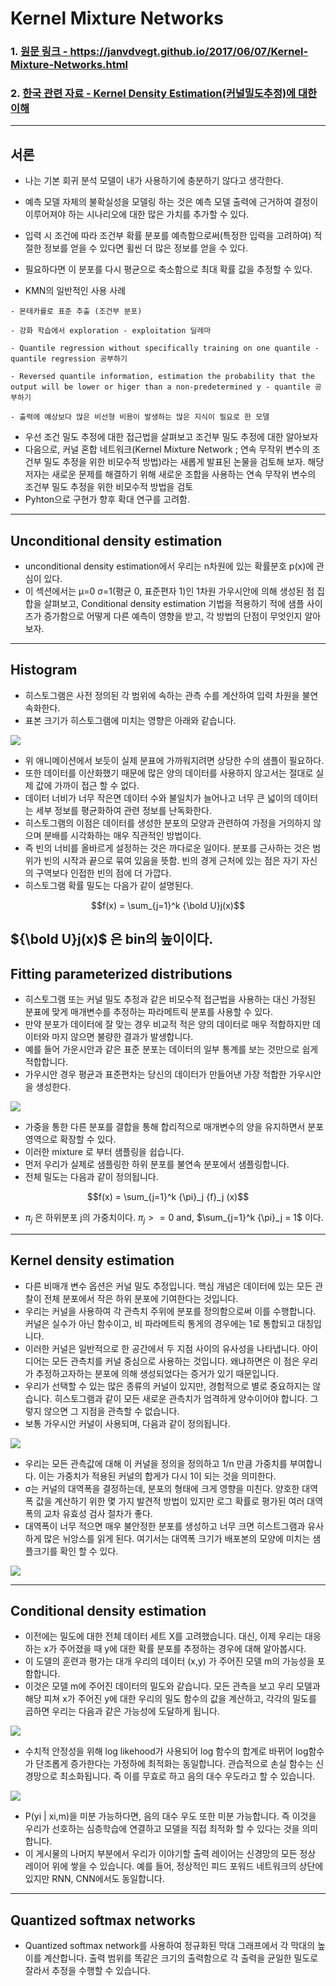 # Kernel Mixture Networks
### 1. [원문 링크 - https://janvdvegt.github.io/2017/06/07/Kernel-Mixture-Networks.html ](https://janvdvegt.github.io/2017/06/07/Kernel-Mixture-Networks.html)
### 2. [한국 관련 자료 - Kernel Density Estimation(커널밀도추정)에 대한 이해](http://darkpgmr.tistory.com/147)

---

## 서론
- 나는  기본 회귀 분석 모델이 내가 사용하기에 충분하기 않다고 생각한다. 
- 예측 모델 자체의 불확실성을 모델링 하는 것은 예측 모델 출력에 근거하여 결정이 이루어져야 하는 시나리오에 대한 많은 가치를 추가할 수 있다.
- 입력 시 조건에 따라 조건부 확률 분포를 예측함으로써(특정한 입력을 고려하여) 적절한 정보를 얻을 수 있다면 휠씬 더 많은 정보를 얻을 수 있다.
- 필요하다면 이 분포를 다시 평균으로 축소함으로 최대 확률 값을 추정할 수 있다.

- KMN의 일반적인 사용 사례
```
- 몬테카를로 표준 추출 (조건부 분포)

- 강화 학습에서 exploration - exploitation 딜레마

- Quantile regression without specifically training on one quantile - quantile regression 공부하기

- Reversed quantile information, estimation the probability that the output will be lower or higer than a non-predetermined y - quantile 공부하기

- 출력에 예상보다 많은 비선형 비용이 발생하는 많은 지식이 필요로 한 모델
```

- 우선 조건 밀도 추정에 대한 접근법을 살펴보고 조건부 밀도 추정에 대한 알아보자
- 다음으로, 커널 혼합 네트워크(Kernel Mixture Network ; 연속 무작위 변수의 조건부 밀도 추정을 위한 비모수적 방법)라는 새롭게 발표된 논물을 검토해 보자. 해당 저자는 새로운 문제를 해결하기 위해 새로운 조합을 사용하는 연속 무작위 변수의 조건부 밀도 추정을 위한 비모수적 방법을 검토
- Pyhton으로 구현가 향후 확대 연구를 고려함.


---
## Unconditional density estimation
-  unconditional density estimation에서 우리는 n차원에 있는 확률분호 p(x)에 관심이 있다.
- 이 섹션에서는 μ=0  σ=1(평균 0, 표준편자 1)인 1차원 가우시안에 의해 생성된 점 집합을 살펴보고, Conditional density estimation 기법을 적용하기 적에 샘플 사이즈가 증가함으로 어떻게 다른 예측이 영향을 받고, 각 방법의 단점이 무엇인지 알아보자.
---

## Histogram
- 히스토그램은 사전 정의된 각 범위에 속하는 관측 수를 계산하여 입력 차원을 불연속화한다.
- 표본 크기가 히스토그램에 미치는 영향은 아래와 같습니다.
   
 ![](histogram.gif)

- 위 애니메이션에서 보듯이 실제 분표에 가까워지려면 상당한 수의 샘플이 필요하다.
- 또한 데이터를 이산화했기 때문에 많은 양의 데이터를 사용하지 않고서는 절대로 실제 값에 가까이 접근 할 수 없다.
- 데이터 너비가 너무 작은면 데이터 수와 불일치가 늘어나고 너무 큰 넓이의 데이터는 세부 정보를 평균화하여 관련 정보를 난독화한다.
- 히스토그램의 이점은 데이터를 생성한 분포의 모양과 관련하여 가정을 거의하지 않으며 분배를 시각화하는 매우 직관적인 방법이다.
- 즉 빈의 너비를 올바르게 설정하는 것은 까다로운 일이다. 분포를 근사하는 것은 범위가 빈의 시작과 끝으로 묶여 있음을 뜻함. 빈의 경게 근처에 있는 점은 자기 자신의 구역보다 인접한 빈의 점에 더 가깝다.
- 히스토그램 확률 밀도는 다음가 같이 설명된다.


$$f(x) = \sum_{j=1}^k {\bold U}j(x)$$

${\bold U}j(x)$ 은 bin의 높이이다.
---

## Fitting parameterized distributions
- 히스토그램 또는 커널 밀도 추정과 같은 비모수적 접근법을 사용하는 대신 가정된 분표에 맞게 매개변수를 추정하는 파라메트릭 분포를 사용할 수 있다.
- 만약 분포가 데이터에 잘 맞는 경우 비교적 적은 양의 데이터로 매우 적합하지만 데이터와 마지 않으면 불량한 결과가 발생합니다.
- 예를 들어 가운시안과 같은 표준 분포는 데이터의 일부 통계를 보는 것만으로 쉽게 적합합니다.
- 가우시안 경우 평균과 표준편차는 당신의 데이터가 만들어낸 가장 적합한 가우시안을 생성한다.

![](normal_approximation.gif)
- 가중을 통한 다른 분포를 결합을 통해 합리적으로 매개변수의 양을 유지하면서 분포영역으로 확장할 수 있다.
- 이러한 mixture 로 부터 샘플링을 쉽습니다.
- 먼저 우리가 실제로 샘플링한 하위 분포를 불연속 분포에서 샘플링합니다.
- 전체 밀도는 다음과 같이 정의됩니다.

$$f(x) = \sum_{j=1}^k {\pi}_j {f}_j (x)$$

- ${\pi}_j$ 은 하위분포 j의 가중치이다. ${\pi}_j >= 0$ and, $\sum_{j=1}^k {\pi}_j = 1$ 이다.

---
## Kernel density estimation
- 다른 비매개 변수 옵션은 커널 밀도 추정입니다. 핵심 개념은 데이터에 있는 모든 관찰이 전체 분포에서 작은 하위 분포에 기여한다는 것입니다.
- 우리는 커널을 사용하여 각 관측치 주위에 분포를 정의함으로써 이를 수행합니다. 커널은 실수가 아닌 함수이고, 비 파라메트릭 통게의 경우에는 1로 통합되고 대칭입니다.
- 이러한 커널은 일반적으로 한 공간에서 두 지점 사이의 유사성을 나타냅니다. 아이디어는 모든 관측치를 커널 중심으로 사용하는 것입니다. 왜냐하면은 이 점은 우리가 추정하고자하는 분포에 의해 생성되었다는 증거가 있기 때문입니다. 
- 우리가 선택할 수 있는 많은 종류의 커널이 있지만, 경험적으로 별로 중요하지는 않습니다. 히스토그램과 같이 모든 새로운 관측치가 엄격하게 양수이어야 합니다. 그렇지 않으면 그 지점을 관측할 수 없습니다.
- 보통 가우시안 커널이 사용되며, 다음과 같이 정의됩니다.

![](2017-06-11-18-17-09.png)


- 우리는 모든 관측값에 대해 이 커널을 정의을 정의하고 1/n 만큼 가중치를 부여합니다. 이는 가중치가 적용된 커널의 합게가 다시 1이 되는 것을 의미한다. 
- σ는 커널의 대역폭을 결정하는데, 분포의 형태에 크게 영향을 미친다. 양호한 대역폭 값을 계산하기 위한 몇 가지 발견적 방법이 있지만 로그 확률로 평가된 여러 대역폭의 교차 유효성 검사 절차가 좋다.
- 대역폭이 너무 적으면 매우 불안정한 분포를 생성하고 너무 크면 히스트그램과 유사하게 많은 뉘앙스를 읽게 된다. 여기서는 대역폭 크기가 배포본의 모양에 미치는 샘플크기를 확인 할 수 있다.

![](kernels.gif)

---
## Conditional density estimation
- 이전에는 밀도에 대한 전체 데이터 세트 X를 고려했습니다. 대신, 이제 우리는 대응하는 x가 주어졌을 때 y에 대한 확률 분포를 추정하는 경우에 대해 알아봅시다.
- 이 도델의 훈련과 평가는 대개 우리의 데이터 (x,y) 가 주어진 모델 m의 가능성을 포함합니다.
- 이것은 모델 m에 주어진 데이터의 밀도와 같습니다. 모든 관측을 보고 우리 모델과 해당 피쳐 x가 주어진 y에 대한 우리의 밀도 함수의 값을 계산하고, 각각의 밀도를 곱하면 우리는 다음과 같은 가능성에 도달하게 됩니다.

![](2017-06-11-18-40-12.png)

- 수치적 안정성을 위해 log likehood가 사용되어 log 함수의 합계로 바뀌어 log함수가 단조롭게 증가한다는 가정하에 최적화는 동일합니다. 관습적으로 손실 함수는 신경망으로 최소화됩니다. 즉 이를 무효로 하고 음의 대수 우도라고 할 수 있습니다.

![](2017-06-11-18-42-39.png)

- P(yi | xi,m)을 미분 가능하다면, 음의 대수 우도 또한 미분 가능합니다. 즉 이것을 우리가 선호하는 심층학습에 연결하고 모델을 직접 최적화 할 수 있다는 것을 의미합니다.
- 이 게시물의 나머지 부분에서 우리가 이야기할 출력 레이어는 신경망의 모든 정상 레이어 위에 쌓을 수 있습니다. 예를 들어, 정상적인 피드 포워드 네트워크의 상단에 있지만 RNN, CNN에서도 동일합니다.
---
## Quantized softmax networks
- Quantized softmax network를 사용하여 정규화된 막대 그래프에서 각 막대의 높이를 계산합니다. 출력 범위를 똑같은 크기의 출력함으로 각 출력을 균일한 밀도로 잘라서 추정을 수행할 수 있습니다.
